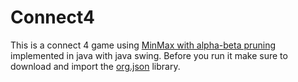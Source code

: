 # Connect4
This is a connect 4 game using [MinMax with alpha-beta pruning](https://www.youtube.com/watch?v=l-hh51ncgDI) implemented in java with java swing. Before you run it make sure to download and import the [org.json]() library.
